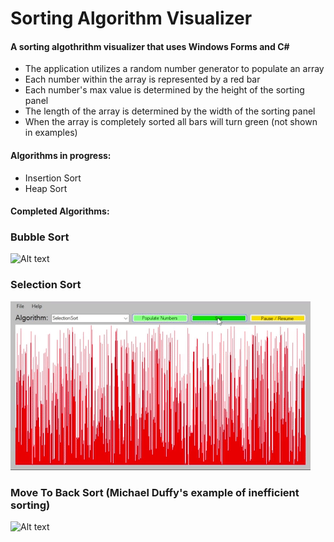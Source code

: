 # Sorting Algorithm Visualizer 
#### A sorting algothrithm visualizer that uses Windows Forms and C#

- The application utilizes a random number generator to populate an array
- Each number within the array is represented by a red bar
- Each number's max value is determined by the height of the sorting panel
- The length of the array is determined by the width of the sorting panel
- When the array is completely sorted all bars will turn green (not shown in examples)

#### Algorithms in progress:
- Insertion Sort
- Heap Sort

#### Completed Algorithms:
### Bubble Sort
![Alt text](https://github.com/CLBRITTON2/Sorting-Algorithm-Visualizer/blob/master/Examples/BubbleSort.gif)
### Selection Sort
![Alt text](https://github.com/CLBRITTON2/Sorting-Algorithm-Visualizer/blob/master/Examples/SelectionSort.gif)
### Move To Back Sort (Michael Duffy's example of inefficient sorting) 
![Alt text](https://github.com/CLBRITTON2/Sorting-Algorithm-Visualizer/blob/master/Examples/MoveToBackSort.gif)
